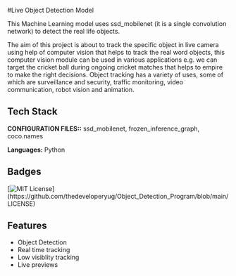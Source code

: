 
#Live Object Detection Model

This Machine Learning model uses ssd_mobilenet (it is a single convolution network) to detect the real life objects.

The aim of this project is about to track the specific object in live camera using help of computer vision that helps to track the real word objects, this computer vision module can be used in various applications e.g. we can target the cricket ball during ongoing cricket matches that helps to empire to make the right decisions. Object tracking has a variety of uses, some of which are surveillance and security, traffic monitoring, video communication, robot vision and animation.



## Tech Stack

**CONFIGURATION FILES::** ssd_mobilenet, frozen_inference_graph, coco.names

**Languages:** Python


## Badges



[![MIT License](https://img.shields.io/apm/l/atomic-design-ui.svg?)](https://github.com/thedeveloperyug/Object_Detection_Program/blob/main/LICENSE)

## Features
- Object Detection 
- Real time tracking
- Low visiblity tracking
- Live previews


